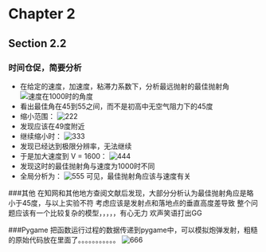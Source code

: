 # Chapter 2
## Section 2.2

### 时间仓促，简要分析
* 在给定的速度，加速度，粘滞力系数下，分析最远抛射的最佳抛射角
![速度在1000时的角度][1]
* 看出最佳角在45到55之间，而不是初高中无空气阻力下的45度
* 缩小范围：
![222][2]
* 发现应该在49度附近
* 继续缩小时：
![333][3]
* 发现已经达到极限分辨率，无法继续
* 于是加大速度到 V = 1600：
![444][4]
* 发现这时的最佳抛射角与速度为1000时不同
* 全局分析为：
![555][5]
可见，最佳抛射角应该与速度有关

###其他
在知网和其他地方查阅文献后发现，大部分分析认为最佳抛射角应是略小于45度，与以上实验不符
考虑应该是发射点和落地点的垂直高度差导致
整个问题应该有一个比较复杂的模型，，，，，有心无力 欢声笑语打出GG

###Pygame
把函数运行过程的数据传递到pygame中，可以模拟炮弹发射，粗糙的原始代码放在里面了。。。。。。。。。。。
![666][6]











[1]: http://oxi4zdqq2.bkt.clouddn.com/Cannon%20Trajectory0.png
[2]: http://oxi4zdqq2.bkt.clouddn.com/Cannon%20Trajectory1.png
[3]: http://oxi4zdqq2.bkt.clouddn.com/Cannon%20Trajectory2.png
[4]: http://oxi4zdqq2.bkt.clouddn.com/Cannon%20Trajectory3.png
[5]: http://oxi4zdqq2.bkt.clouddn.com/Cannon%20Trajectory4.png
[6]: http://oxi4zdqq2.bkt.clouddn.com/bandicam-2017-10-14-12-36-18-132.gif

